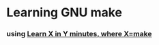 # Learning GNU make
### using [Learn X in Y minutes, where X=make](https://learnxinyminutes.com/docs/make/)


